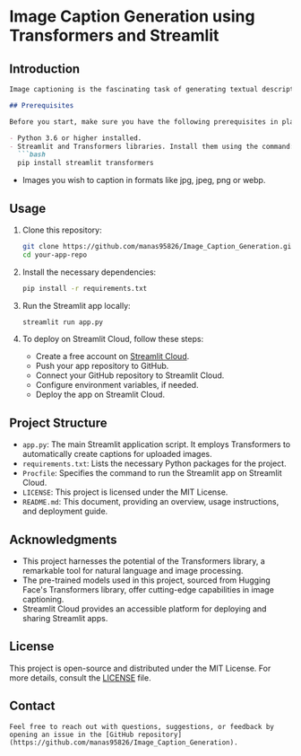 
# Image Caption Generation using Transformers and Streamlit

## Introduction
```markdown
Image captioning is the fascinating task of generating textual descriptions for images, enabling machines to understand and communicate the content of visual data. This project leverages the capabilities of the VisionEncoderDecoderModel, ViTFeatureExtractor, and AutoTokenizer from the Transformers library to automatically generate captions for images. The app is deployed on Streamlit Cloud for easy access and sharing.

## Prerequisites

Before you start, make sure you have the following prerequisites in place:

- Python 3.6 or higher installed.
- Streamlit and Transformers libraries. Install them using the command:
  ```bash
  pip install streamlit transformers
  ```
- Images you wish to caption in formats like jpg, jpeg, png or webp.

## Usage

1. Clone this repository:
   ```bash
   git clone https://github.com/manas95826/Image_Caption_Generation.git
   cd your-app-repo
   ```

2. Install the necessary dependencies:
   ```bash
   pip install -r requirements.txt
   ```

3. Run the Streamlit app locally:
   ```bash
   streamlit run app.py
   ```

4. To deploy on Streamlit Cloud, follow these steps:

   - Create a free account on [Streamlit Cloud](https://streamlit.io/cloud).
   - Push your app repository to GitHub.
   - Connect your GitHub repository to Streamlit Cloud.
   - Configure environment variables, if needed.
   - Deploy the app on Streamlit Cloud.


## Project Structure

- `app.py`: The main Streamlit application script. It employs Transformers to automatically create captions for uploaded images.
- `requirements.txt`: Lists the necessary Python packages for the project.
- `Procfile`: Specifies the command to run the Streamlit app on Streamlit Cloud.
- `LICENSE`: This project is licensed under the MIT License.
- `README.md`: This document, providing an overview, usage instructions, and deployment guide.

## Acknowledgments

- This project harnesses the potential of the Transformers library, a remarkable tool for natural language and image processing.
- The pre-trained models used in this project, sourced from Hugging Face's Transformers library, offer cutting-edge capabilities in image captioning.
- Streamlit Cloud provides an accessible platform for deploying and sharing Streamlit apps.

## License

This project is open-source and distributed under the MIT License. For more details, consult the [LICENSE](LICENSE) file.

## Contact
```
Feel free to reach out with questions, suggestions, or feedback by opening an issue in the [GitHub repository](https://github.com/manas95826/Image_Caption_Generation).
```


